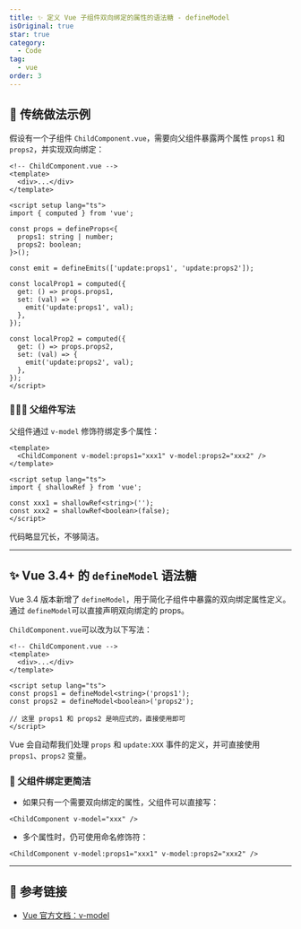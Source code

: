 ```yaml
---
title: ✨ 定义 Vue 子组件双向绑定的属性的语法糖 - defineModel
isOriginal: true
star: true
category:
  - Code
tag:
  - vue
order: 3
---
```


## 🚀 传统做法示例

假设有一个子组件 `ChildComponent.vue`，需要向父组件暴露两个属性 `props1` 和 `props2`，并实现双向绑定：

```vue
<!-- ChildComponent.vue -->
<template>
  <div>...</div>
</template>

<script setup lang="ts">
import { computed } from 'vue';

const props = defineProps<{
  props1: string | number;
  props2: boolean;
}>();

const emit = defineEmits(['update:props1', 'update:props2']);

const localProp1 = computed({
  get: () => props.props1,
  set: (val) => {
    emit('update:props1', val);
  },
});

const localProp2 = computed({
  get: () => props.props2,
  set: (val) => {
    emit('update:props2', val);
  },
});
</script>
```

### 👨‍👩‍👧 父组件写法

父组件通过 `v-model` 修饰符绑定多个属性：

```vue
<template>
  <ChildComponent v-model:props1="xxx1" v-model:props2="xxx2" />
</template>

<script setup lang="ts">
import { shallowRef } from 'vue';

const xxx1 = shallowRef<string>('');
const xxx2 = shallowRef<boolean>(false);
</script>
```

代码略显冗长，不够简洁。

---

## ✨ Vue 3.4+ 的 `defineModel` 语法糖

Vue 3.4 版本新增了 `defineModel`，用于简化子组件中暴露的双向绑定属性定义。通过 `defineModel`可以直接声明双向绑定的 props。

`ChildComponent.vue`可以改为以下写法：

```vue
<!-- ChildComponent.vue -->
<template>
  <div>...</div>
</template>

<script setup lang="ts">
const props1 = defineModel<string>('props1');
const props2 = defineModel<boolean>('props2');

// 这里 props1 和 props2 是响应式的，直接使用即可
</script>
```

Vue 会自动帮我们处理 `props` 和 `update:XXX` 事件的定义，并可直接使用 `props1`、`props2` 变量。

### 🎯 父组件绑定更简洁

- 如果只有一个需要双向绑定的属性，父组件可以直接写：

```vue
<ChildComponent v-model="xxx" />
```

- 多个属性时，仍可使用命名修饰符：

```vue
<ChildComponent v-model:props1="xxx1" v-model:props2="xxx2" />
```

---

## 🔗 参考链接

- [Vue 官方文档：v-model](https://vuejs.org/guide/components/v-model.html)